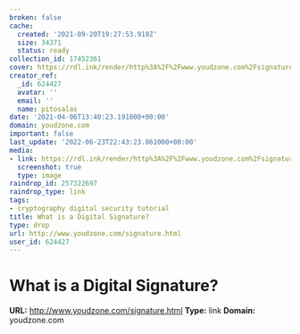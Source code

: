 ```yaml
---
broken: false
cache:
  created: '2021-09-20T19:27:53.910Z'
  size: 34371
  status: ready
collection_id: 17452361
cover: https://rdl.ink/render/http%3A%2F%2Fwww.youdzone.com%2Fsignature.html
creator_ref:
  _id: 624427
  avatar: ''
  email: ''
  name: pitosalas
date: '2021-04-06T13:40:23.191000+00:00'
domain: youdzone.com
important: false
last_update: '2022-06-23T22:43:23.861000+00:00'
media:
- link: https://rdl.ink/render/http%3A%2F%2Fwww.youdzone.com%2Fsignature.html
  screenshot: true
  type: image
raindrop_id: 257322697
raindrop_type: link
tags:
- cryptography digital security tutorial
title: What is a Digital Signature?
type: drop
url: http://www.youdzone.com/signature.html
user_id: 624427
---
```


# What is a Digital Signature?

**URL:** http://www.youdzone.com/signature.html
**Type:** link
**Domain:** youdzone.com
